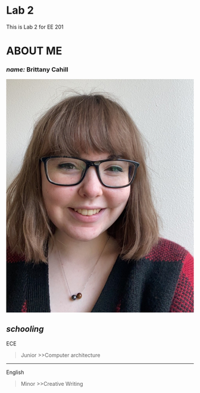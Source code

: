 # Lab 2

This is Lab 2 for EE 201
# ABOUT ME

### *name:* Brittany Cahill
![me](brittany.jpeg)

## *schooling*
ECE
  >Junior
    >>Computer architecture

____

English
  >Minor
    >>Creative Writing